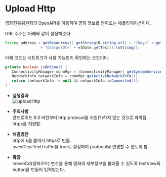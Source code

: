 # Upload Http  
영화진흥위원회의 OpenAPI를 이용하여 영화 정보를 받아오는 애플리케이션이다.  

URL 주소는 아래와 같이 설정해준다.  
```java
String address = getResources().getString(R.string.url) + "?key=" + getResources().getString(R.string.key)
                + "&targetDt=" + etDate.getText().toString();
```  

아래 코드는 네트워크가 사용 가능한지 확인하는 코드이다.  
```java
private boolean isOnline() {
   ConnectivityManager connMgr = (ConnectivityManager) getSystemService(Context.CONNECTIVITY_SERVICE);
   NetworkInfo networkInfo = connMgr.getActiveNetworkInfo();
   return (networkInfo != null && networkInfo.isConnected());
}
```  

* **실행결과**  
![uploadHttp](https://user-images.githubusercontent.com/50273050/65614757-2312ea80-dff3-11e9-9c8c-b813dc112f15.png)  

* **주의사항**  
안드로이드 9.0 버전부터 http protocol을 지원(?)하지 않는 것으로 파악됨.  
https를 지원함.  

* **해결방안**  
http에 s를 붙여서 https로 만듦.  
usesClearTextTraffic을 true로 설정하여 protocol을 변경할 수 있도록 함.  

* **확장**  
movieCd(영화코드) 변수를 통해 영화의 세부정보를 불러올 수 있도록 textView와 button을 만들어 입력받는다.  
